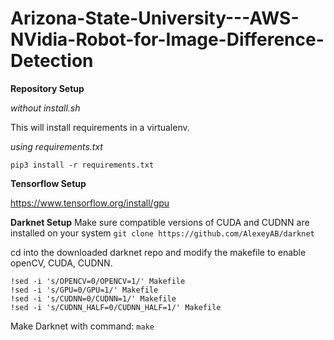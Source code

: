 # Arizona-State-University---AWS-NVidia-Robot-for-Image-Difference-Detection

**Repository Setup**

*without install.sh*

This will install requirements in a virtualenv. 

*using requirements.txt*

`pip3 install -r requirements.txt`


**Tensorflow Setup**

https://www.tensorflow.org/install/gpu

**Darknet Setup**
Make sure compatible versions of CUDA and CUDNN are installed on your system 
`git clone https://github.com/AlexeyAB/darknet`

cd into the downloaded darknet repo and modify the makefile to enable openCV, CUDA, CUDNN. 
```
!sed -i 's/OPENCV=0/OPENCV=1/' Makefile
!sed -i 's/GPU=0/GPU=1/' Makefile
!sed -i 's/CUDNN=0/CUDNN=1/' Makefile
!sed -i 's/CUDNN_HALF=0/CUDNN_HALF=1/' Makefile
```
Make Darknet with command:
`make`

